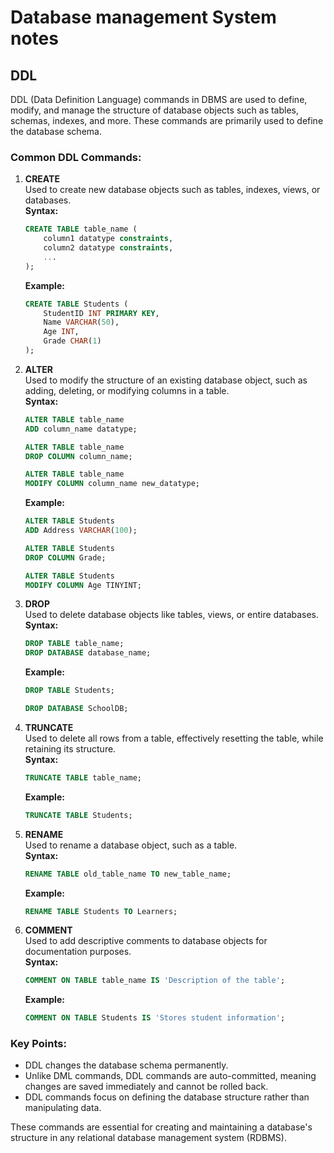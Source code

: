 # Database management System notes

## DDL
DDL (Data Definition Language) commands in DBMS are used to define, modify, and manage the structure of database objects such as tables, schemas, indexes, and more. These commands are primarily used to define the database schema. 

### Common DDL Commands:

1. **CREATE**  
   Used to create new database objects such as tables, indexes, views, or databases.  
   **Syntax:**
   ```sql
   CREATE TABLE table_name (
       column1 datatype constraints,
       column2 datatype constraints,
       ...
   );
   ```
   **Example:**
   ```sql
   CREATE TABLE Students (
       StudentID INT PRIMARY KEY,
       Name VARCHAR(50),
       Age INT,
       Grade CHAR(1)
   );
   ```

2. **ALTER**  
   Used to modify the structure of an existing database object, such as adding, deleting, or modifying columns in a table.  
   **Syntax:**
   ```sql
   ALTER TABLE table_name
   ADD column_name datatype;

   ALTER TABLE table_name
   DROP COLUMN column_name;

   ALTER TABLE table_name
   MODIFY COLUMN column_name new_datatype;
   ```
   **Example:**
   ```sql
   ALTER TABLE Students
   ADD Address VARCHAR(100);

   ALTER TABLE Students
   DROP COLUMN Grade;

   ALTER TABLE Students
   MODIFY COLUMN Age TINYINT;
   ```

3. **DROP**  
   Used to delete database objects like tables, views, or entire databases.  
   **Syntax:**
   ```sql
   DROP TABLE table_name;
   DROP DATABASE database_name;
   ```
   **Example:**
   ```sql
   DROP TABLE Students;

   DROP DATABASE SchoolDB;
   ```

4. **TRUNCATE**  
   Used to delete all rows from a table, effectively resetting the table, while retaining its structure.  
   **Syntax:**
   ```sql
   TRUNCATE TABLE table_name;
   ```
   **Example:**
   ```sql
   TRUNCATE TABLE Students;
   ```

5. **RENAME**  
   Used to rename a database object, such as a table.  
   **Syntax:**
   ```sql
   RENAME TABLE old_table_name TO new_table_name;
   ```
   **Example:**
   ```sql
   RENAME TABLE Students TO Learners;
   ```

6. **COMMENT**  
   Used to add descriptive comments to database objects for documentation purposes.  
   **Syntax:**
   ```sql
   COMMENT ON TABLE table_name IS 'Description of the table';
   ```
   **Example:**
   ```sql
   COMMENT ON TABLE Students IS 'Stores student information';
   ```

### Key Points:
- DDL changes the database schema permanently.
- Unlike DML commands, DDL commands are auto-committed, meaning changes are saved immediately and cannot be rolled back.
- DDL commands focus on defining the database structure rather than manipulating data.

These commands are essential for creating and maintaining a database's structure in any relational database management system (RDBMS).